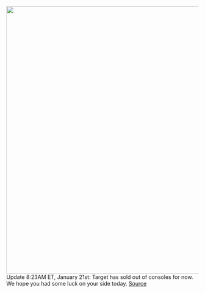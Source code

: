 <img src='https://cdn.vox-cdn.com/thumbor/1UT7gD_QoIrGA8vM717h3zfL9pw=/0x0:2040x1147/1200x800/filters:focal(857x411:1183x737)/cdn.vox-cdn.com/uploads/chorus_image/image/70415580/vpavic_4261_20201023_0018.0.jpg' width='700px' /><br/>
Update 8:23AM ET, January 21st: Target has sold out of consoles for now. We hope you had some luck on your side today.
<a href='https://www.theverge.com/2022/1/21/22878518/sony-ps5-x-target-console-restock-availability-where-to-buy'> Source <a/>